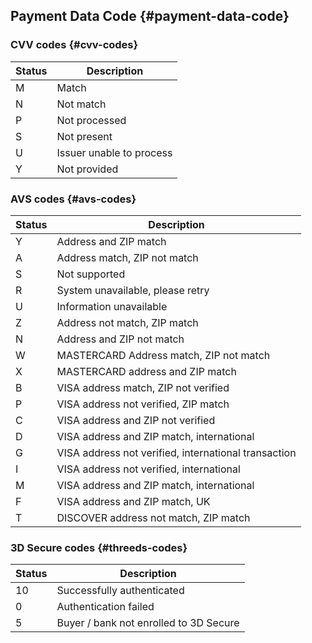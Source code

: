 ## Payment Data Code {#payment-data-code}

### CVV codes {#cvv-codes}

| Status | Description |
| --- | --- |
| M | Match |
| N | Not match |
| P | Not processed |
| S | Not present |
| U | Issuer unable to process |
| Y | Not provided |

### AVS codes {#avs-codes}

| Status | Description |
| --- | --- |
| Y | Address and ZIP match |
| A | Address match, ZIP not match |
| S | Not supported |
| R | System unavailable, please retry |
| U | Information unavailable |
| Z | Address not match, ZIP match |
| N | Address and ZIP not match |
| W | MASTERCARD Address match, ZIP not match |
| X | MASTERCARD address and ZIP match |
| B | VISA address match, ZIP not verified |
| P | VISA address not verified, ZIP match |
| C | VISA address and ZIP not verified |
| D | VISA address and ZIP match, international |
| G | VISA address not verified, international transaction |
| I | VISA address not verified, international |
| M | VISA address and ZIP match, international |
| F | VISA address and ZIP match, UK |
| T | DISCOVER address not match, ZIP match |

### 3D Secure codes {#threeds-codes}

| Status | Description |
| --- | --- |
| 10 | Successfully authenticated |
| 0 | Authentication failed |
| 5 | Buyer / bank not enrolled to 3D Secure |
